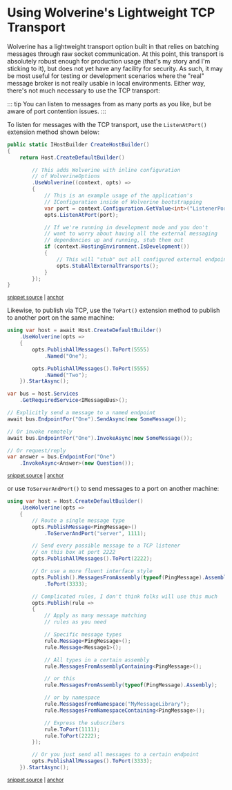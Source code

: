 # Using Wolverine's Lightweight TCP Transport

Wolverine has a lightweight transport option built in that relies on batching messages through raw socket communication.
At this point, this transport is absolutely robust enough for production usage (that's my story and I'm sticking to it),
but does not yet have any facility for security. As such, it may be most useful for testing or development scenarios where the "real"
message broker is not really usable in local environments. Either way, there's not much necessary to use the TCP
transport:

::: tip
You can listen to messages from as many ports as you like, but be aware of port contention issues.
:::

To listen for messages with the TCP transport, use the `ListenAtPort()` extension method shown below:

<!-- snippet: sample_UseWolverineWithInlineOptionsConfigurationAndHosting -->
<a id='snippet-sample_usewolverinewithinlineoptionsconfigurationandhosting'></a>
```cs
public static IHostBuilder CreateHostBuilder()
{
    return Host.CreateDefaultBuilder()

        // This adds Wolverine with inline configuration
        // of WolverineOptions
        .UseWolverine((context, opts) =>
        {
            // This is an example usage of the application's
            // IConfiguration inside of Wolverine bootstrapping
            var port = context.Configuration.GetValue<int>("ListenerPort");
            opts.ListenAtPort(port);

            // If we're running in development mode and you don't
            // want to worry about having all the external messaging
            // dependencies up and running, stub them out
            if (context.HostingEnvironment.IsDevelopment())
            {
                // This will "stub" out all configured external endpoints
                opts.StubAllExternalTransports();
            }
        });
}
```
<sup><a href='https://github.com/JasperFx/wolverine/blob/main/src/Samples/DocumentationSamples/CustomWolverineOptions.cs#L30-L56' title='Snippet source file'>snippet source</a> | <a href='#snippet-sample_usewolverinewithinlineoptionsconfigurationandhosting' title='Start of snippet'>anchor</a></sup>
<!-- endSnippet -->

Likewise, to publish via TCP, use the `ToPart()` extension method to publish to another port on the same
machine:

<!-- snippet: sample_sending_to_endpoint_by_name -->
<a id='snippet-sample_sending_to_endpoint_by_name'></a>
```cs
using var host = await Host.CreateDefaultBuilder()
    .UseWolverine(opts =>
    {
        opts.PublishAllMessages().ToPort(5555)
            .Named("One");

        opts.PublishAllMessages().ToPort(5555)
            .Named("Two");
    }).StartAsync();

var bus = host.Services
    .GetRequiredService<IMessageBus>();

// Explicitly send a message to a named endpoint
await bus.EndpointFor("One").SendAsync(new SomeMessage());

// Or invoke remotely
await bus.EndpointFor("One").InvokeAsync(new SomeMessage());

// Or request/reply
var answer = bus.EndpointFor("One")
    .InvokeAsync<Answer>(new Question());
```
<sup><a href='https://github.com/JasperFx/wolverine/blob/main/src/Samples/DocumentationSamples/PublishingSamples.cs#L57-L82' title='Snippet source file'>snippet source</a> | <a href='#snippet-sample_sending_to_endpoint_by_name' title='Start of snippet'>anchor</a></sup>
<!-- endSnippet -->

or use `ToServerAndPort()` to send messages to a port on another machine:

<!-- snippet: sample_StaticPublishingRules -->
<a id='snippet-sample_staticpublishingrules'></a>
```cs
using var host = Host.CreateDefaultBuilder()
    .UseWolverine(opts =>
    {
        // Route a single message type
        opts.PublishMessage<PingMessage>()
            .ToServerAndPort("server", 1111);

        // Send every possible message to a TCP listener
        // on this box at port 2222
        opts.PublishAllMessages().ToPort(2222);

        // Or use a more fluent interface style
        opts.Publish().MessagesFromAssembly(typeof(PingMessage).Assembly)
            .ToPort(3333);

        // Complicated rules, I don't think folks will use this much
        opts.Publish(rule =>
        {
            // Apply as many message matching
            // rules as you need

            // Specific message types
            rule.Message<PingMessage>();
            rule.Message<Message1>();

            // All types in a certain assembly
            rule.MessagesFromAssemblyContaining<PingMessage>();

            // or this
            rule.MessagesFromAssembly(typeof(PingMessage).Assembly);

            // or by namespace
            rule.MessagesFromNamespace("MyMessageLibrary");
            rule.MessagesFromNamespaceContaining<PingMessage>();

            // Express the subscribers
            rule.ToPort(1111);
            rule.ToPort(2222);
        });

        // Or you just send all messages to a certain endpoint
        opts.PublishAllMessages().ToPort(3333);
    }).StartAsync();
```
<sup><a href='https://github.com/JasperFx/wolverine/blob/main/src/Samples/DocumentationSamples/StaticPublishingRule.cs#L13-L59' title='Snippet source file'>snippet source</a> | <a href='#snippet-sample_staticpublishingrules' title='Start of snippet'>anchor</a></sup>
<!-- endSnippet -->




